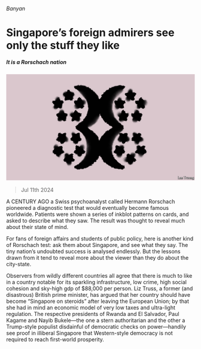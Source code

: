 ###### Banyan

# Singapore’s foreign admirers see only the stuff they like 

##### It is a Rorschach nation 

![image](images/20240713_ASD001.jpg) 

> Jul 11th 2024 

A CENTURY AGO a Swiss psychoanalyst called Hermann Rorschach pioneered a diagnostic test that would eventually become famous worldwide. Patients were shown a series of inkblot patterns on cards, and asked to describe what they saw. The result was thought to reveal much about their state of mind.

For fans of foreign affairs and students of public policy, here is another kind of Rorschach test: ask them about Singapore, and see what they say. The tiny nation’s undoubted success is analysed endlessly. But the lessons drawn from it tend to reveal more about the viewer than they do about the city-state.

Observers from wildly different countries all agree that there is much to like in a country notable for its sparkling infrastructure, low crime, high social cohesion and sky-high gdp of $88,000 per person. Liz Truss, a former (and disastrous) British prime minister, has argued that her country should have become “Singapore on steroids” after leaving the European Union; by that she had in mind an economic model of very low taxes and ultra-light regulation. The respective presidents of Rwanda and El Salvador, Paul Kagame and Nayib Bukele—the one a stern authoritarian and the other a Trump-style populist disdainful of democratic checks on power—handily see proof in illiberal Singapore that Western-style democracy is not required to reach first-world prosperity. 

